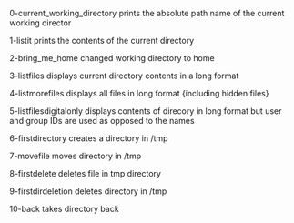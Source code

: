 0-current_working_directory prints the absolute path name of the current working director

1-listit prints the contents of the current directory

2-bring_me_home changed working directory to home

3-listfiles displays current directory contents in a long format

4-listmorefiles displays all files in long format {including hidden files}

5-listfilesdigitalonly displays contents of direcory in long format but user and group IDs are used as opposed to the names 

6-firstdirectory creates a directory in /tmp

7-movefile moves directory in /tmp

8-firstdelete deletes file in tmp directory

9-firstdirdeletion deletes directory in /tmp

10-back takes directory back
